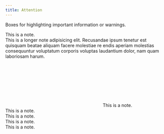 ```yaml
---
title: Attention
---
```


Boxes for highlighting important information or warnings.

<div class="example">
    <div class="oui-attention oui-text--center">
        This is a note.
    </div>
</div>

<div class="example">
    <div class="oui-attention">
      This is a longer note adipisicing elit. Recusandae ipsum tenetur est quisquam beatae aliquam facere molestiae re endis aperiam molestias consequuntur voluptatum corporis voluptas laudantium dolor, nam quam laboriosam harum.
   </div>
</div>

<div class="example">
   <div class="oui-attention oui-text--center">
     <svg class="oui-icon oui-attention__close">
       <use xlink:href="#close-16"></use>
     </svg>
     This is a note.
   </div>
</div>

<div class="example">
   <div class="oui-attention oui-attention--brand oui-text--center">
     This is a note.
   </div>
</div>

<div class="example">
   <div class="oui-attention oui-attention--warning oui-text--center">
     This is a note.
   </div>
</div>

<div class="example">
   <div class="oui-attention oui-attention--good-news oui-text--center">
     This is a note.
   </div>
</div>

<div class="example">
   <div class="oui-attention oui-attention--bad-news oui-text--center">
     This is a note.
     </div>
</div>
